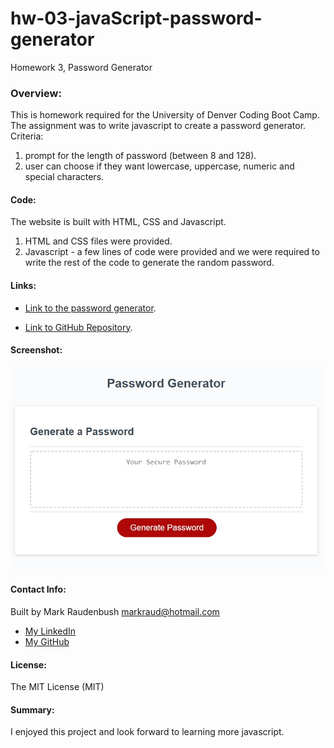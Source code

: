 # hw-03-javaScript-password-generator
Homework 3, Password Generator
### Overview:
This is homework required for the University of Denver Coding Boot Camp.  The assignment was to write javascript to create a password generator.
Criteria:
1. prompt for the length of password (between 8 and 128).
2. user can choose if they want lowercase, uppercase, numeric and special characters. 


#### Code: 
The website is built with HTML, CSS and Javascript. 
1. HTML and CSS files were provided. 
2. Javascript - a few lines of code were provided and we were required to write the rest of the code to generate the random password. 


#### Links:

- [Link to the password generator](https://markraud.github.io/hw-03-javascript-password-generator/).

- [Link to GitHub Repository](https://github.com/markraud/hw-03-javascript-password-generator).



#### Screenshot:

![top of the site](pass-gen.jpg "Password Generator")

#### Contact Info:
Built by Mark Raudenbush
markraud@hotmail.com
- [My LinkedIn](https://www.linkedin.com/in/markraudenbush)
- [My GitHub](https://github.com/markraud)

#### License:
The MIT License (MIT)

#### Summary:

I enjoyed this project and look forward to learning more javascript. 


